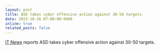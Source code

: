 ```yaml
---
layout: post
title: ASD takes cyber offensive action against 30-50 targets
date: 2023-10-26 07:00:00-0400
inline: true
related_posts: false
---
```


 <a href="https://www.itnews.com.au/news/asd-takes-cyber-offensive-to-tens-of-targets-in-the-last-year-601736">IT News</a> reports ASD takes cyber offensive action against 30-50 targets.
